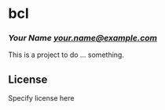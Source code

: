 # bcl
### _Your Name <your.name@example.com>_

This is a project to do ... something.

## License

Specify license here


